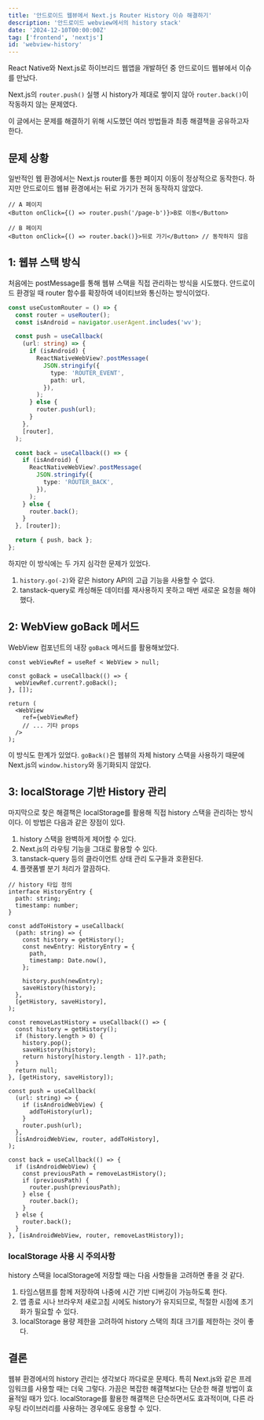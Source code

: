 ```yaml
---
title: '안드로이드 웹뷰에서 Next.js Router History 이슈 해결하기'
description: '안드로이드 webview에서의 history stack'
date: '2024-12-10T00:00:00Z'
tag: ['frontend', 'nextjs']
id: 'webview-history'
---
```


React Native와 Next.js로 하이브리드 웹앱을 개발하던 중 안드로이드 웹뷰에서 이슈를 만났다.

Next.js의 `router.push()` 실행 시 history가 제대로 쌓이지 않아 `router.back()`이 작동하지 않는 문제였다.

이 글에서는 문제를 해결하기 위해 시도했던 여러 방법들과 최종 해결책을 공유하고자 한다.

## 문제 상황

일반적인 웹 환경에서는 Next.js router를 통한 페이지 이동이 정상적으로 동작한다. 하지만 안드로이드 웹뷰 환경에서는 뒤로 가기가 전혀 동작하지 않았다.

```tsx
// A 페이지
<Button onClick={() => router.push('/page-b')}>B로 이동</Button>

// B 페이지
<Button onClick={() => router.back()}>뒤로 가기</Button> // 동작하지 않음
```

## 1: 웹뷰 스택 방식

처음에는 postMessage를 통해 웹뷰 스택을 직접 관리하는 방식을 시도했다. 안드로이드 환경일 때 router 함수를 확장하여 네이티브와 통신하는 방식이었다.

```ts
const useCustomRouter = () => {
  const router = useRouter();
  const isAndroid = navigator.userAgent.includes('wv');

  const push = useCallback(
    (url: string) => {
      if (isAndroid) {
        ReactNativeWebView?.postMessage(
          JSON.stringify({
            type: 'ROUTER_EVENT',
            path: url,
          }),
        );
      } else {
        router.push(url);
      }
    },
    [router],
  );

  const back = useCallback(() => {
    if (isAndroid) {
      ReactNativeWebView?.postMessage(
        JSON.stringify({
          type: 'ROUTER_BACK',
        }),
      );
    } else {
      router.back();
    }
  }, [router]);

  return { push, back };
};
```

하지만 이 방식에는 두 가지 심각한 문제가 있었다.

1. `history.go(-2)`와 같은 history API의 고급 기능을 사용할 수 없다.
2. tanstack-query로 캐싱해둔 데이터를 재사용하지 못하고 매번 새로운 요청을 해야 했다.

## 2: WebView goBack 메서드

WebView 컴포넌트의 내장 `goBack` 메서드를 활용해보았다.

```tsx
const webViewRef = useRef < WebView > null;

const goBack = useCallback(() => {
  webViewRef.current?.goBack();
}, []);

return (
  <WebView
    ref={webViewRef}
    // ... 기타 props
  />
);
```

이 방식도 한계가 있었다. `goBack()`은 웹뷰의 자체 history 스택을 사용하기 때문에 Next.js의 `window.history`와 동기화되지 않았다.

## 3: localStorage 기반 History 관리

마지막으로 찾은 해결책은 localStorage를 활용해 직접 history 스택을 관리하는 방식이다. 이 방법은 다음과 같은 장점이 있다.

1. history 스택을 완벽하게 제어할 수 있다.
2. Next.js의 라우팅 기능을 그대로 활용할 수 있다.
3. tanstack-query 등의 클라이언트 상태 관리 도구들과 호환된다.
4. 플랫폼별 분기 처리가 깔끔하다.

```tsx
// history 타입 정의
interface HistoryEntry {
  path: string;
  timestamp: number;
}

const addToHistory = useCallback(
  (path: string) => {
    const history = getHistory();
    const newEntry: HistoryEntry = {
      path,
      timestamp: Date.now(),
    };

    history.push(newEntry);
    saveHistory(history);
  },
  [getHistory, saveHistory],
);

const removeLastHistory = useCallback(() => {
  const history = getHistory();
  if (history.length > 0) {
    history.pop();
    saveHistory(history);
    return history[history.length - 1]?.path;
  }
  return null;
}, [getHistory, saveHistory]);

const push = useCallback(
  (url: string) => {
    if (isAndroidWebView) {
      addToHistory(url);
    }
    router.push(url);
  },
  [isAndroidWebView, router, addToHistory],
);

const back = useCallback(() => {
  if (isAndroidWebView) {
    const previousPath = removeLastHistory();
    if (previousPath) {
      router.push(previousPath);
    } else {
      router.back();
    }
  } else {
    router.back();
  }
}, [isAndroidWebView, router, removeLastHistory]);
```

### localStorage 사용 시 주의사항

history 스택을 localStorage에 저장할 때는 다음 사항들을 고려하면 좋을 것 같다.

1. 타임스탬프를 함께 저장하여 나중에 시간 기반 디버깅이 가능하도록 한다.
2. 앱 종료 시나 브라우저 새로고침 시에도 history가 유지되므로, 적절한 시점에 초기화가 필요할 수 있다.
3. localStorage 용량 제한을 고려하여 history 스택의 최대 크기를 제한하는 것이 좋다.

## 결론

웹뷰 환경에서의 history 관리는 생각보다 까다로운 문제다. 특히 Next.js와 같은 프레임워크를 사용할 때는 더욱 그렇다. 가끔은 복잡한 해결책보다는 단순한 해결 방법이 효율적일 때가 있다. localStorage를 활용한 해결책은 단순하면서도 효과적이며, 다른 라우팅 라이브러리를 사용하는 경우에도 응용할 수 있다.
